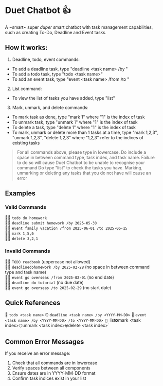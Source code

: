 # Duet Chatbot :+1:
A ~smart~ super *duper* smart chatbot with task management capabilities, such as creating To-Do, Deadline and Event tasks. 

## How it works:
1. Deadline, todo, event commands:
- To add a deadline task, type "deadline \<task name> /by <YYYY-MM-DD>"
- To add a todo task, type "todo \<task name>"
- To add an event task, type "event \<task name> /from <YYYY-MM-DD> /to <YYYY-MM-DD>"

2. List command:
- To view the list of tasks you have added, type "list"

3. Mark, unmark, and delete commands:
- To mark task as done, type "mark 1" where "1" is the index of task
- To unmark task, type "unmark 1" where "1" is the index of task
- To delete a task, type "delete 1" where "1" is the index of task
- To mark, unmark or delete more than 1 tasks at a time, type "mark 1,2,3", "unmark 1,2,3", "delete 1,2,3" where "1,2,3" refer to the indices of existing tasks

> For all commands above, please type in lowercase. Do include a space in between command type, task index, and task name. Failure to do so will cause Duet Chatbot to be unable to recognise your command
> Do type "list" to check the tasks you have. Marking, unmarking or deleting any tasks that you do not have will cause an error

## Examples
### Valid Commands
🙆‍♂️ `todo do homework`  
🙆‍♂️ `deadline submit homework /by 2025-05-30`  
🙆‍♂️ `event family vacation /from 2025-06-01 /to 2025-06-15`  
🙆‍♂️ `mark 1,5,6`  
🙆‍♂️ `delete 3,2,1`  

### Invalid Commands
🙅‍♂️ `TODO readbook` (uppercase not allowed)  
🙅‍♂️ `deadlinedohomework /by 2025-02-28` (no space in between command type and task name)  
🙅‍♂️ `event go overseas /from 2025-02-01` (no end date)  
🙅‍♂️ `deadline do tutorial` (no due date)  
🙅‍♂️ `event go overseas /to 2025-02-29` (no start date)  

## Quick References
📝 `todo <task name>`
⏰ `deadline <task name> /by <YYYY-MM-DD>`
📆 `event <task name> /by <YYYY-MM-DD> /to <YYYY-MM-DD>
📁 `list`
❎ `mark \<task index>`
⚪ `unmark \<task index>`
🗑️ `delete \<task index>`

## Common Error Messages
If you receive an error message:
1. Check that all commands are in lowercase
2. Verify spaces between all components
3. Ensure dates are in YYYY-MM-DD format
4. Confirm task indices exist in your list


